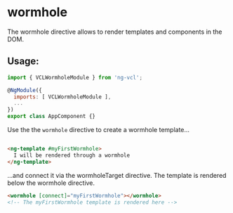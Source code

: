 # wormhole

The wormhole directive allows to render templates and components in the DOM.

## Usage:

```js
import { VCLWormholeModule } from 'ng-vcl';

@NgModule({
  imports: [ VCLWormholeModule ],
  ...
})
export class AppComponent {}
```

Use the the `wormhole` directive to create a wormhole template...
```html

<ng-template #myFirstWormhole>
  I will be rendered through a wormhole
</ng-template>
```

...and connect it via the wormholeTarget directive.
The template is rendered below the wormhole directive.
```html
<wormhole [connect]="myFirstWormhole"></wormhole>
<!-- The myFirstWormhole template is rendered here -->
```
